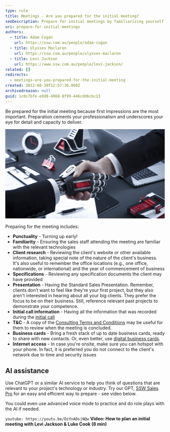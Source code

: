 ```yaml
---
type: rule
title: Meetings - Are you prepared for the initial meeting?
seoDescription: Prepare for initial meetings by familiarizing yourself with client technology, reviewing their website and specifications, and having a standard sales presentation ready.
uri: prepare-for-initial-meetings
authors:
  - title: Adam Cogan
    url: https://ssw.com.au/people/adam-cogan
  - title: Ulysses Maclaren
    url: https://ssw.com.au/people/ulysses-maclaren
  - title: Levi Jackson
    url: https://www.ssw.com.au/people/levi-jackson/
related: []
redirects:
  - meetings-are-you-prepared-for-the-initial-meeting
created: 2012-08-30T12:57:36.000Z
archivedreason: null
guid: 1c0c7bfe-e9d8-4968-8f99-446cdd6cbc13
---
```


Be prepared for the initial meeting because first impressions are the most important. Preparation cements your professionalism and underscores your eye for detail and capacity to deliver.

<!--endintro-->

![Figure: Preparing for an Initial Meeting - AI is your best friend!](ai-handshake.webp)

Preparing for the meeting includes:

* **Punctuality** - Turning up early!
* **Familiarity** - Ensuring the sales staff attending the meeting are familiar with the relevant technologies
* **Client research** - Reviewing the client's website or other available information, taking special note of the nature of the client's business. It's also useful to remember the office locations (e.g., one office, nationwide, or international) and the year of commencement of business
* **Specifications** - Reviewing any specification documents the client may have provided
* **Presentation** - Having the Standard Sales Presentation. Remember, clients don’t want to feel like they're your first project, but they also aren't interested in hearing about all your big clients. They prefer the focus to be on their business. Still, reference relevant past projects to demonstrate your competence.
* **Initial call information** - Having all the information that was recorded during the [initial call](/be-prepared-for-inbound-calls)
* **T&C** - A copy of the [Consulting Terms and Conditions](https://www.ssw.com.au/terms-and-conditions) may be useful for them to review when the meeting is concluded.
* **Business cards** - Bring a fresh stack of up to date business cards, ready to share with new contacts. Or, even better, use [digital business cards](https://www.ssw.com.au/rules/business-cards-branding).
* **Internet access** - In case you're onsite, make sure you can hotspot with your phone. In fact, it is preferred you do not connect to the client's network due to time and security issues

## **AI assistance**

Use ChatGPT or a similar AI service to help you think of questions that are relevant to your project's technology or industry. Try our GPT, [SSW Sales Pro](https://chatgpt.com/g/g-PlDXigpe3-ssw-sales-pro) for an easy and efficient way to prepare - see video below.

You could even use advanced voice mode to practice and do role plays with the AI if needed.

`youtube: https://youtu.be/DzYnADsjNQw`
**Video: How to plan an initial meeting with Levi Jackson & Luke Cook (8 min)**
